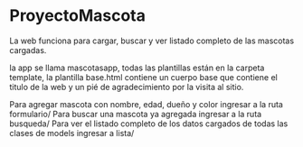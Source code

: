 # ProyectoMascota

La web funciona para cargar, buscar y ver listado completo de las mascotas cargadas.

la app se llama mascotasapp, todas las plantillas están en la carpeta template,
la plantilla base.html contiene un cuerpo base que contiene el titulo de la web y un pié de agradecimiento por la visita al sitio.

Para agregar mascota con nombre, edad, dueño y color ingresar a la ruta formulario/
Para buscar una mascota ya agregada ingresar a la ruta busqueda/
Para ver el listado completo de los datos cargados de todas las clases de models ingresar a lista/
